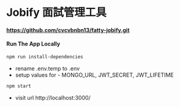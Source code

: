 # Jobify 面試管理工具
  
#### https://github.com/cvcvbnbn13/fatty-jobify.git

#### Run The App Locally

```sh
npm run install-dependencies
```

- rename .env.temp to .env
- setup values for - MONGO_URL, JWT_SECRET, JWT_LIFETIME

```sh
npm start
```

- visit url http://localhost:3000/
